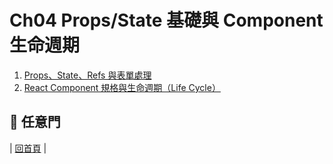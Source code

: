 # Ch04 Props/State 基礎與 Component 生命週期

1. [Props、State、Refs 與表單處理](https://github.com/kdchang/reactjs101/blob/master/Ch04/props-state-introduction.md)
2. [React Component 規格與生命週期（Life Cycle）](https://github.com/kdchang/reactjs101/blob/master/Ch04/react-component-life-cycle.md)

## :door: 任意門
| [回首頁](https://github.com/kdchang/reactjs101) |